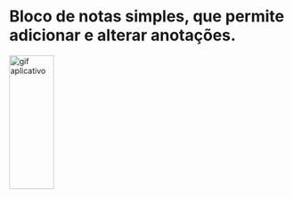# Bloco de notas simples, que permite adicionar e alterar anotações.

<img src="https://drive.google.com/file/d/1HnwLz-AFwI1ODTAzeXKAP2sseMxXERTv/view?usp=sharing" width="80" height="240" alt="gif aplicativo"/>